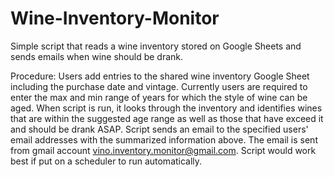 # Wine-Inventory-Monitor
Simple script that reads a wine inventory stored on Google Sheets and sends emails when wine should be drank.

Procedure:
Users add entries to the shared wine inventory Google Sheet including the purchase date and vintage.
Currently users are required to enter the max and min range of years for which the style of wine can be aged.
When script is run, it looks through the inventory and identifies wines that are within the suggested age range as well as those that have exceed it and should be drank ASAP.
Script sends an email to the specified users' email addresses with the summarized information above. The email is sent from gmail account vino.inventory.monitor@gmail.com.
Script would work best if put on a scheduler to run automatically.
